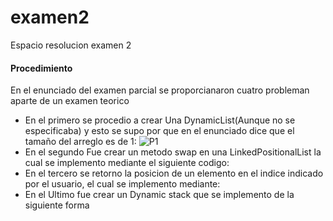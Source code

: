 # examen2
Espacio resolucion examen 2
#### Procedimiento
En el enunciado del examen parcial se proporcianaron cuatro probleman aparte de un examen teorico
- En el primero se procedio a crear Una DynamicList(Aunque no se especificaba) y esto se supo por que en el enunciado dice que el tamaño del arreglo es de 1:
![P1](https://raw.githubusercontent.com/ChutLuis/Examen2/master/Screenshot(82).PNG)
- En el segundo Fue crear un metodo swap en una LinkedPositionalList la cual se implemento mediante el siguiente codigo:
- En el tercero se retorno la posicion de un elemento en el indice indicado por el usuario, el cual se implemento mediante:
- En el Ultimo fue crear un Dynamic stack que se implemento de la siguiente forma
